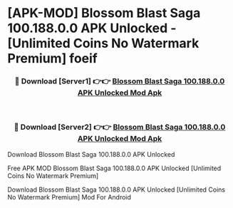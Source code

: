 # [APK-MOD] Blossom Blast Saga 100.188.0.0 APK Unlocked - [Unlimited Coins No Watermark Premium] foeif



<div align="center">
<h3>🔴 Download [Server1] 👉👉 <a href="https://momento.my/?title=Blossom_Blast_Saga_100.188.0.0_APK_Unlocked">Blossom Blast Saga 100.188.0.0 APK Unlocked Mod Apk</a></h3><br>

<h3>🔴 Download [Server2] 👉👉 <a href="https://momento.my/?title=Blossom_Blast_Saga_100.188.0.0_APK_Unlocked">Blossom Blast Saga 100.188.0.0 APK Unlocked Mod Apk</a></h3>
</div>



Download Blossom Blast Saga 100.188.0.0 APK Unlocked 

Free APK MOD Blossom Blast Saga 100.188.0.0 APK Unlocked [Unlimited Coins No Watermark Premium]

Download Blossom Blast Saga 100.188.0.0 APK Unlocked [Unlimited Coins No Watermark Premium] Mod For Android
